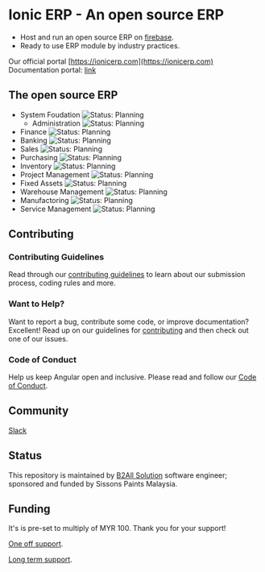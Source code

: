 # Ionic ERP - An open source ERP

- Host and run an open source ERP on [firebase](https://firebase.google.com/).
- Ready to use ERP module by industry practices.

Our official portal [https://ionicerp.com](https://ionicerp.com)  
Documentation portal: [link](https://ionicerp.notion.site/ionicerp/IonicERP-Documentation-ba9d03f37821458e87089923096bd7b7)  

## The open source ERP
- System Foudation ![Status: Planning](https://img.shields.io/badge/Status-Planning-blue)
  - Administration ![Status: Planning](https://img.shields.io/badge/Status-Planning-blue)
- Finance ![Status: Planning](https://img.shields.io/badge/Status-Planning-blue)
- Banking ![Status: Planning](https://img.shields.io/badge/Status-Planning-blue)
- Sales ![Status: Planning](https://img.shields.io/badge/Status-Planning-blue)
- Purchasing ![Status: Planning](https://img.shields.io/badge/Status-Planning-blue)
- Inventory ![Status: Planning](https://img.shields.io/badge/Status-Planning-blue)
- Project Management ![Status: Planning](https://img.shields.io/badge/Status-Planning-blue)
- Fixed Assets ![Status: Planning](https://img.shields.io/badge/Status-Planning-blue)
- Warehouse Management ![Status: Planning](https://img.shields.io/badge/Status-Planning-blue)
- Manufactoring ![Status: Planning](https://img.shields.io/badge/Status-Planning-blue)
- Service Management ![Status: Planning](https://img.shields.io/badge/Status-Planning-blue)

## Contributing

### Contributing Guidelines

Read through our [contributing guidelines][contributing] to learn about our submission process, coding rules and more.

### Want to Help?

Want to report a bug, contribute some code, or improve documentation? Excellent! Read up on our guidelines for [contributing][contributing] and then check out one of our issues.

### Code of Conduct

Help us keep Angular open and inclusive. Please read and follow our [Code of Conduct][codeofconduct].


## Community
[Slack](https://ionicerp.slack.com)

## Status

This repository is maintained by [B2All Solution](https://b2allsolution.com) software engineer; sponsored and funded by Sissons Paints Malaysia.

## Funding

It's is pre-set to multiply of MYR 100. Thank you for your support!

[One off support](https://buy.stripe.com/fZe1541Rx6OZ9Y4288).

[Long term support](https://buy.stripe.com/6oEbJIcwb5KVc6c6op).


[contributing]: CONTRIBUTING.md
[codeofconduct]: CODE_OF_CONDUCT.md